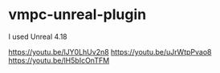 # vmpc-unreal-plugin

I used Unreal 4.18

https://youtu.be/lJY0LhUv2n8
https://youtu.be/uJrWtpPvao8
https://youtu.be/lH5bIcOnTFM
